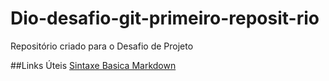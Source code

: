 # Dio-desafio-git-primeiro-reposit-rio
Repositório criado para o Desafio de Projeto

##Links Úteis
[Sintaxe Basica Markdown](https://www.markdownguide.org/basic-syntax/)
